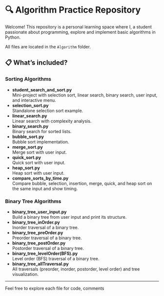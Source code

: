 # 🔍 Algorithm Practice Repository

Welcome! This repository is a personal learning space where I, a student passionate about programming, explore and implement basic algorithms in Python.

All files are located in the `Algorithm` folder.

## 📋 What’s included?

### Sorting Algorithms

- **student_search_and_sort.py**  
  Mini-project with selection sort, linear search, binary search, user input, and interactive menu.
- **selection_sort.py**  
  Standalone selection sort example.
- **linear_search.py**  
  Linear search with complexity analysis.
- **binary_search.py**  
  Binary search for sorted lists.
- **bubble_sort.py**  
  Bubble sort implementation.
- **merge_sort.py**  
  Merge sort with user input.
- **quick_sort.py**  
  Quick sort with user input.
- **heap_sort.py**  
  Heap sort with user input.
- **compare_sorts_by_time.py**  
  Compare bubble, selection, insertion, merge, quick, and heap sort on the same input and show timing.

### Binary Tree Algorithms

- **binary_tree_user_input.py**  
  Build a binary tree from user input and print its structure.
- **binary_tree_inOrder.py**  
  Inorder traversal of a binary tree.
- **binary_tree_preOrder.py**  
  Preorder traversal of a binary tree.
- **binary_tree_postOrder.py**  
  Postorder traversal of a binary tree.
- **binary_tree_levelOrder(BFS).py**  
  Level order (BFS) traversal of a binary tree.
- **binary_tree_allTraversal.py**  
  All traversals (preorder, inorder, postorder, level order) and tree visualization.

---

Feel free to explore each file for code, comments


